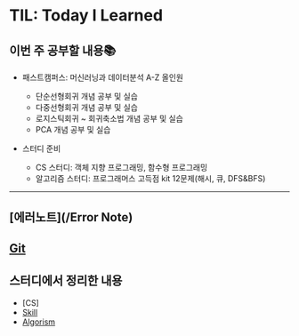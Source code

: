 # TIL: Today I Learned

## 이번 주 공부할 내용📚

- 패스트캠퍼스: 머신러닝과 데이터분석 A-Z 올인원
    - 단순선형회귀 개념 공부 및 실습
    - 다중선형회귀 개념 공부 및 실습
    - 로지스틱회귀 ~ 회귀축소법 개념 공부 및 실습
    - PCA 개념 공부 및 실습

- 스터디 준비
    - CS 스터디: 객체 지향 프로그래밍, 함수형 프로그래밍
    - 알고리즘 스터디: 프로그래머스 고득점 kit 12문제(해시, 큐, DFS&BFS)

---

## [에러노트](/Error Note)

## [Git](/Git)

## 스터디에서 정리한 내용
- [CS]
- [Skill](https://github.com/oshsage/TIL/tree/master/%EB%A9%B4%EC%A0%91%EC%8A%A4%ED%84%B0%EB%94%94/%EA%B8%B0%EC%88%A0%EC%8A%A4%ED%83%9D)
- [Algorism](https://github.com/oshsage/TIL/tree/master/Coding%20Test)
